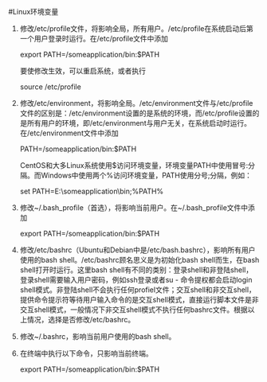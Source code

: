 #Linux环境变量

1. 修改/etc/profile文件，将影响全局，所有用户。/etc/profile在系统启动后第一个用户登录时运行。在/etc/profile文件中添加

	export PATH=/someapplication/bin:$PATH

	要使修改生效，可以重启系统，或者执行

	source /etc/profile


2. 修改/etc/environment，将影响全局。/etc/environment文件与/etc/profile文件的区别是：/etc/environment设置的是系统的环境，而/etc/profile设置的是所有用户的环境，即/etc/environment与用户无关，在系统启动时运行。在/etc/environment文件中添加

	PATH=/someapplication/bin:$PATH

	CentOS和大多Linux系统使用$访问环境变量，环境变量PATH中使用冒号:分隔。而Windows中使用两个%访问环境变量，PATH使用分号;分隔，例如：

	set PATH=E:\someapplication\bin;%PATH%

3. 修改~/.bash_profile（首选），将影响当前用户。在~/.bash_profile文件中添加
 
	export PATH=/someapplication/bin:$PATH

4. 修改/etc/bashrc（Ubuntu和Debian中是/etc/bash.bashrc），影响所有用户使用的bash shell。/etc/bashrc顾名思义是为初始化bash shell而生，在bash shell打开时运行。这里bash shell有不同的类别：登录shell和非登陆shell，登录shell需要输入用户密码，例如ssh登录或者su - 命令提权都会启动login shell模式。非登陆shell不会执行任何profiel文件；交互shell和非交互shell，提供命令提示符等待用户输入命令的是交互shell模式，直接运行脚本文件是非交互shell模式，一般情况下非交互shell模式不执行任何bashrc文件。根据以上情况，选择是否修改/etc/bashrc。

5. 修改~/.bashrc，影响当前用户使用的bash shell。

6. 在终端中执行以下命令，只影响当前终端。

	export PATH=/someapplication/bin:$PATH